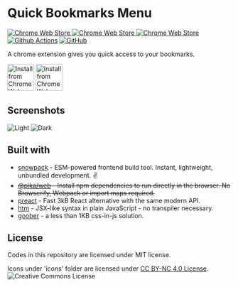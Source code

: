 # Quick Bookmarks Menu
[![Chrome Web Store](https://img.shields.io/chrome-web-store/v/fkemipdcgbeknabedhecepcebhlnlhbf?logo=google%20chrome)
![Chrome Web Store](https://img.shields.io/chrome-web-store/stars/fkemipdcgbeknabedhecepcebhlnlhbf)
![Chrome Web Store](https://img.shields.io/chrome-web-store/users/fkemipdcgbeknabedhecepcebhlnlhbf)](https://chrome.google.com/webstore/detail/quick-bookmarks-menu/fkemipdcgbeknabedhecepcebhlnlhbf)
[![Github Actions](https://github.com/flyhaozi/Quick-Bookmarks-Menu/actions/workflows/build-and-pack.yml/badge.svg)](https://github.com/flyhaozi/Quick-Bookmarks-Menu/actions)
[![GitHub](https://img.shields.io/github/license/flyhaozi/Quick-Bookmarks-Menu)](https://github.com/flyhaozi/Quick-Bookmarks-Menu/blob/master/LICENSE)

A chrome extension gives you quick access to your bookmarks. 

[<img src="https://flyhaozi.com/icons/chrome-web-store.svg" alt="Install from Chrome Web Store" height="60" />](https://chrome.google.com/webstore/detail/quick-bookmarks-menu/fkemipdcgbeknabedhecepcebhlnlhbf)
[<img src="https://flyhaozi.com/icons/microsoft-store.svg" alt="Install from Chrome Web Store" height="60" />](https://microsoftedge.microsoft.com/addons/detail/quick-bookmarks-menu/nipmnpfdiiloiegpkodghkbgnhedgmhj)

## Screenshots
![Light](https://lh3.googleusercontent.com/O-jZF-Bg6TkAfGoNPfIjABI4wdhc4CJ2JbCUC1dHAE60z0D5XMdmhlhWeQnHNlFSvJn9xw5cvJkPpW5W78YLUC3twf8=w640-h400-e365-rj-sc0x00ffffff)
![Dark](https://lh3.googleusercontent.com/RbMF6DQz3eLdXV-VVMuTI4H58CgF3tI2ozR5BV0sy63Sbew9I2er2SSPLbcGxDxgCQHiuqX2ig0m16GQdrWrx3SLMg=w640-h400-e365-rj-sc0x00ffffff)

## Built with
- [snowpack](https://github.com/snowpackjs/snowpack) - ESM-powered frontend build tool. Instant, lightweight, unbundled development. ✌️
- <s>[@pika/web](https://github.com/pikapkg/web) - Install npm dependencies to run directly in the browser. No Browserify, Webpack or import maps required. </s>
- [preact](https://github.com/preactjs/preact) - Fast 3kB React alternative with the same modern API. 
- [htm](https://github.com/developit/htm) -  JSX-like syntax in plain JavaScript - no transpiler necessary.
- [goober](https://github.com/cristianbote/goober) - a less than 1KB css-in-js solution.
## License
Codes in this repository are licensed under MIT license.

Icons under 'icons' folder are licensed under [CC BY-NC 4.0 License](http://creativecommons.org/licenses/by-nc/4.0/). ![Creative Commons License](https://i.creativecommons.org/l/by-nc/4.0/80x15.png)
